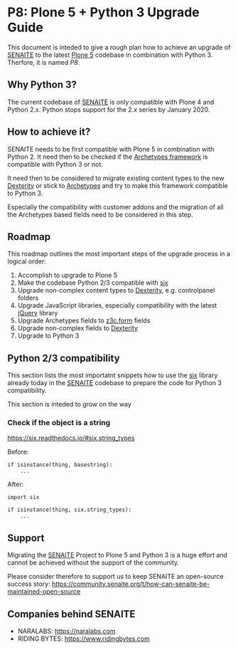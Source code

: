 # P8: Plone 5 + Python 3 Upgrade Guide

This document is inteded to give a rough plan how to achieve an upgrade of
[SENAITE][SE] to the latest [Plone 5][P5] codebase in combination with Python 3.
Therfore, it is named *P8*.


## Why Python 3?

The current codebase of [SENAITE][SE] is only compatible with Plone 4 and Python
2.x. Python stops support for the 2.x series by January 2020.


## How to achieve it?

SENAITE needs to be first compatible with Plone 5 in combination with Python 2.
It need then to be checked if the [Archetypes framework][AT] is compatible with
Python 3 or not.

It need then to be considered to migrate existing content types to the new
[Dexterity][DX] or stick to [Archetypes][AT] and try to make this framework
compatible to Python 3.

Especially the compatibility with customer addons and the migration of all the
Archetypes based fields need to be considered in this step.


## Roadmap

This roadmap outlines the most important steps of the upgrade process in a
logical order:

1. Accomplish to upgrade to Plone 5
2. Make the codebase Python 2/3 compatible with [six][SX]
3. Upgrade non-complex content types to [Dexterity][DX], e.g. controlpanel
   folders
4. Upgrade JavaScript libraries, especially compatibility with the latest
   [jQuery][JQ] library
4. Upgrade Archetypes fields to [z3c.form][ZF] fields
5. Upgrade non-complex fields to [Dexterity][DX]
6. Upgrade to Python 3


## Python 2/3 compatibility

This section lists the most importatnt snippets how to use the [six][SX] library
already today in the [SENAITE][SE] codebase to prepare the code for Python 3
compatibility.

This section is inteded to grow on the way


### Check if the object is a string

https://six.readthedocs.io/#six.string_types

Before:

    if isinstance(thing, basestring):
        ...

After:

    import six

    if isinstance(thing, six.string_types):
        ...
        
        
## Support

Migrating the [SENAITE][SE] Project to Plone 5 and Python 3 is a huge effort and
cannot be achieved without the support of the community. 

Please consider therefore to support us to keep SENAITE an open-source success
story: https://community.senaite.org/t/how-can-senaite-be-maintained-open-source


## Companies behind SENAITE

- NARALABS: https://naralabs.com
- RIDING BYTES: https://www.ridingbytes.com


[P5]: https://github.com/plone/Products.CMFPlone  "Plone 5"
[SE]: https://github.com/senaite/senaite.core  "SENAITE Core"
[AT]: https://github.com/plone/Products.Archetypes  "Plone Archetypes Framework"
[SX]: https://six.readthedocs.io  "Python 2 and 3 Compatibility Library"
[DX]: https://docs.plone.org/develop/plone/content/dexterity.html  "Dexterity"
[JQ]: https://jquery.com "jQuery"
[ZF]: https://docs.plone.org/develop/plone/forms/z3c.form.html  "z3c.form library"
